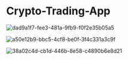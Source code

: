 # Crypto-Trading-App
![dad9a1f7-fee3-481a-9fb9-f0f2e35b05a5](https://user-images.githubusercontent.com/80398950/143040352-dcff8c23-661b-452f-bf9e-cdf8d1e7973a.jpg)


![a50e12b9-bbc5-4cf8-be0f-3f4c331a3c9f](https://user-images.githubusercontent.com/80398950/143040504-7a53e79c-3293-46b9-96fc-8d2d7d33d109.jpg)


![38a02c4d-cb1d-446b-8e58-c4890b6e8d21](https://user-images.githubusercontent.com/80398950/143040619-d4bcbe28-ec61-4790-8cc8-56fb7f7213d6.jpg)
